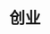 ---
title: 创业
description: 一切才刚刚开始
slug: 创业
image: cover.jpg
categories:
    - 创业
tags:
    - 创业
hidden: false
comments: true
draft: false
keywords:
    - 创业
---
